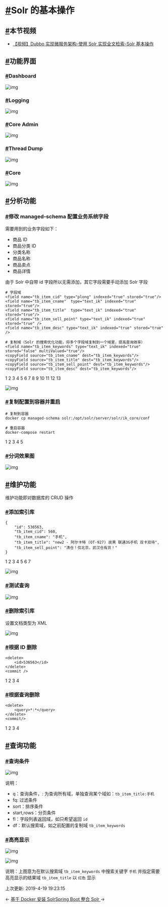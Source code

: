 # [#](https://funtl.com/zh/apache-dubbo-codeing/Solr-的基本操作.html#solr-的基本操作)Solr 的基本操作

## [#](https://funtl.com/zh/apache-dubbo-codeing/Solr-的基本操作.html#本节视频)本节视频

- [【视频】Dubbo 实现微服务架构-使用 Solr 实现全文检索-Solr 基本操作](https://www.bilibili.com/video/av35516506/)

## [#](https://funtl.com/zh/apache-dubbo-codeing/Solr-的基本操作.html#功能界面)功能界面

### [#](https://funtl.com/zh/apache-dubbo-codeing/Solr-的基本操作.html#dashboard)Dashboard

![img](https://funtl.com/assets/Lusifer1512745071.png)

### [#](https://funtl.com/zh/apache-dubbo-codeing/Solr-的基本操作.html#logging)Logging

![img](https://funtl.com/assets/Lusifer1512745395.png)

### [#](https://funtl.com/zh/apache-dubbo-codeing/Solr-的基本操作.html#core-admin)Core Admin

![img](https://funtl.com/assets/Lusifer1512745505.png)

### [#](https://funtl.com/zh/apache-dubbo-codeing/Solr-的基本操作.html#thread-dump)Thread Dump

![img](https://funtl.com/assets/Lusifer1512745735.png)

### [#](https://funtl.com/zh/apache-dubbo-codeing/Solr-的基本操作.html#core)Core

![img](https://funtl.com/assets/Lusifer1512746145.png)

## [#](https://funtl.com/zh/apache-dubbo-codeing/Solr-的基本操作.html#分析功能)分析功能

### [#](https://funtl.com/zh/apache-dubbo-codeing/Solr-的基本操作.html#修改-managed-schema-配置业务系统字段)修改 managed-schema 配置业务系统字段

需要用到的业务字段如下：

- 商品 ID
- 商品分类 ID
- 分类名称
- 商品名称
- 商品卖点
- 商品详情

由于 Solr 中自带 id 字段所以无需添加，其它字段需要手动添加 Solr 字段

```text
# 字段域
<field name="tb_item_cid" type="plong" indexed="true" stored="true"/>
<field name="tb_item_cname"  type="text_ik" indexed="true" stored="true"/>
<field name="tb_item_title"  type="text_ik" indexed="true" stored="true"/>
<field name="tb_item_sell_point" type="text_ik" indexed="true" stored="true" />
<field name="tb_item_desc" type="text_ik" indexed="true" stored="true" />

# 复制域（Solr 的搜索优化功能，将多个字段域复制到一个域里，提高查询效率）
<field name="tb_item_keywords" type="text_ik" indexed="true" stored="false" multiValued="true"/>
<copyField source="tb_item_cname" dest="tb_item_keywords"/>
<copyField source="tb_item_title" dest="tb_item_keywords"/>
<copyField source="tb_item_sell_point" dest="tb_item_keywords"/>
<copyField source="tb_item_desc" dest="tb_item_keywords"/>
```

1
2
3
4
5
6
7
8
9
10
11
12
13

![img](https://funtl.com/assets/Lusifer_20181107015350.png)

### [#](https://funtl.com/zh/apache-dubbo-codeing/Solr-的基本操作.html#复制配置到容器并重启)复制配置到容器并重启

```text
# 复制到容器
docker cp managed-schema solr:/opt/solr/server/solr/ik_core/conf

# 重启容器
docker-compose restart
```

1
2
3
4
5

### [#](https://funtl.com/zh/apache-dubbo-codeing/Solr-的基本操作.html#分词效果图)分词效果图

![img](https://funtl.com/assets/Lusifer1520889921.png)

## [#](https://funtl.com/zh/apache-dubbo-codeing/Solr-的基本操作.html#维护功能)维护功能

维护功能即对数据库的 CRUD 操作

### [#](https://funtl.com/zh/apache-dubbo-codeing/Solr-的基本操作.html#添加索引库)添加索引库

```text
{
    "id": 536563,
    "tb_item_cid": 560,
    "tb_item_cname": "手机",
    "tb_item_title": "new2 - 阿尔卡特 (OT-927) 炭黑 联通3G手机 双卡双待",
    "tb_item_sell_point": "清仓！仅北京，武汉仓有货！"
}
```

1
2
3
4
5
6
7

![img](https://funtl.com/assets/Lusifer_20181107021450.png)

### [#](https://funtl.com/zh/apache-dubbo-codeing/Solr-的基本操作.html#测试查询)测试查询

![img](https://funtl.com/assets/Lusifer_20181107021538.png)

### [#](https://funtl.com/zh/apache-dubbo-codeing/Solr-的基本操作.html#删除索引库)删除索引库

设置文档类型为 XML

![img](https://funtl.com/assets/Lusifer1520892036.png)

### [#](https://funtl.com/zh/apache-dubbo-codeing/Solr-的基本操作.html#根据-id-删除)根据 ID 删除

```text
<delete>
    <id>536563</id>
</delete>
<commit />
```

1
2
3
4

### [#](https://funtl.com/zh/apache-dubbo-codeing/Solr-的基本操作.html#根据查询删除)根据查询删除

```text
<delete>
    <query>*:*</query>
</delete>
<commit/>
```

1
2
3
4

## [#](https://funtl.com/zh/apache-dubbo-codeing/Solr-的基本操作.html#查询功能)查询功能

### [#](https://funtl.com/zh/apache-dubbo-codeing/Solr-的基本操作.html#查询条件)查询条件

![img](https://funtl.com/assets/Lusifer1520892126.png)

说明：

- q：查询条件，*:* 为查询所有域，单独查询某个域如：`tb_item_title:手机`
- fq: 过滤条件
- sort：排序条件
- start,rows：分页条件
- fl：字段列表返回域，如只希望返回 `id`
- df：默认搜索域，如之前配置的复制域 `tb_item_keywords`

### [#](https://funtl.com/zh/apache-dubbo-codeing/Solr-的基本操作.html#高亮显示)高亮显示

![img](https://funtl.com/assets/Lusifer_20181107022036.png)

![img](https://funtl.com/assets/Lusifer_20181107022156.png)

说明：上图意为在默认搜索域 `tb_item_keywords` 中搜索关键字 `手机` 并指定需要高亮显示的结果域 `tb_item_title` 以 `红色` 显示

上次更新: 2019-4-19 19:23:15

← [基于 Docker 安装 Solr](https://funtl.com/zh/apache-dubbo-codeing/基于-Docker-安装-Solr.html)[Spring Boot 整合 Solr ](https://funtl.com/zh/apache-dubbo-codeing/Spring-Boot-整合-Solr.html)→
